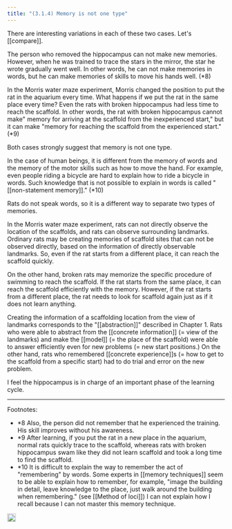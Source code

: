 ```yaml
---
title: "(3.1.4) Memory is not one type"
---
```


There are interesting variations in each of these two cases. Let's [[compare]].

The person who removed the hippocampus can not make new memories. However, when he was trained to trace the stars in the mirror, the star he wrote gradually went well. In other words, he can not make memories in words, but he can make memories of skills to move his hands well. (*8)

In the Morris water maze experiment, Morris changed the position to put the rat in the aquarium every time. What happens if we put the rat in the same place every time? Even the rats with broken hippocampus had less time to reach the scaffold. In other words, the rat with broken hippocampus cannot make" memory for arriving at the scaffold from the inexperienced start," but it can make "memory for reaching the scaffold from the experienced start." (*9)

Both cases strongly suggest that memory is not one type.

In the case of human beings, it is different from the memory of words and the memory of the motor skills such as how to move the hand. For example, even people riding a bicycle are hard to explain how to ride a bicycle in words. Such knowledge that is not possible to explain in words is called "[[non-statement memory]]." (*10)

Rats do not speak words, so it is a different way to separate two types of memories.

In the Morris water maze experiment, rats can not directly observe the location of the scaffolds, and rats can observe surrounding landmarks. Ordinary rats may be creating memories of scaffold sites that can not be observed directly, based on the information of directly observable landmarks. So, even if the rat starts from a different place, it can reach the scaffold quickly.

On the other hand, broken rats may memorize the specific procedure of swimming to reach the scaffold. If the rat starts from the same place, it can reach the scaffold efficiently with the memory. However, if the rat starts from a different place, the rat needs to look for scaffold again just as if it does not learn anything.

Creating the information of a scaffolding location from the view of landmarks corresponds to the "[[abstraction]]" described in Chapter 1. Rats who were able to abstract from the [[concrete information]] (= view of the landmarks) and make the [[model]] (= the place of the scaffold) were able to answer efficiently even for new problems (= new start positions.) On the other hand, rats who remembered [[concrete experience]]s (= how to get to the scaffold from a specific start) had to do trial and error on the new problem.

I feel the hippocampus is in charge of an important phase of the learning cycle.

---

Footnotes:

- *8 Also, the person did not remember that he experienced the training. His skill improves without his awareness.
- *9 After learning, if you put the rat in a new place in the aquarium, normal rats quickly trace to the scaffold, whereas rats with broken hippocampus swam like they did not learn scaffold and took a long time to find the scaffold.
- *10 It is difficult to explain the way to remember the act of "remembering" by words. Some experts in [[memory techniques]] seem to be able to explain how to remember, for example, "image the building in detail, leave knowledge to the place, just walk around the building when remembering." (see [[Method of loci]]) I can not explain how I recall because I can not master this memory technique.

<img src='https://scrapbox.io/api/pages/nishio/en/icon' alt='en.icon' height="19.5"/>